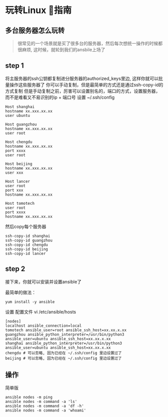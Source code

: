 # 玩转Linux 指南

## 多台服务器怎么玩转

> 很常见的一个场景就是买了很多台的服务器，然后每次想统一操作的时候都很麻烦, 这时候，就轮到我们的ansbile上场了

## step 1
  将主服务器的ssh公钥都复制进分服务器的authorized_keys里边, 
  这样你就可以批量操作这些服务器了
  你可以手动复制，但是最简单的方式还是通过ssh-copy-id的方式复制
但是手动复制之前，厉害可以设置别名的，端口的方式，设置服务器，而不是难看又不易识别的ip + 端口号
设置 ~/.ssh/config
```
Host shanghai
hostname xx.xxx.xx.xx
user ubuntu

Host guangzhou
hostname xx.xxx.xx.xx
user root

Host chengdu
hostname xx.xxx.xx.xx
port xxxx
user root

Host beijing
hostname xx.xxx.xx.xx
user xxx

Host lancer
user root
port xxx
hostname xx.xxx.xx.xx

Host tomotech
user root
port xxxx
hostname xx.xxx.xx.xx
```
然后copy每个服务器
```
ssh-copy-id shanghai
ssh-copy-id guangzhou
ssh-copy-id chengdu
ssh-copy-id beijing
ssh-copy-id lancer
```
## step 2

接下来，你就可以安装并设置ansible了

最简单的做法：

```
yum install -y ansible
```
设置 配置文件
vi /etc/ansible/hosts
```
[nodes]
localhost ansible_connection=local
tomotech ansible_user=root ansible_ssh_host=xx.xx.x.xx
guangzhou ansible_python_interpreter=/usr/bin/python3 ansible_user=ubuntu ansible_ssh_host=xx.xx.x.xx
shanghai ansible_python_interpreter=/usr/bin/python3 ansible_user=ubuntu ansible_ssh_host=xx.xx.x.xx
chengdu # 可以忽略, 因为已经在 ~/.ssh/config 里边设置过了
beijing # 可以忽略, 因为已经在 ~/.ssh/config 里边设置过了
```

## 操作

简单版

```
ansible nodes -m ping
ansible nodes -m command -a 'ls'
ansible nodes -m command -a 'df -h'
ansible nodes -m command -a 'whoami'
```
